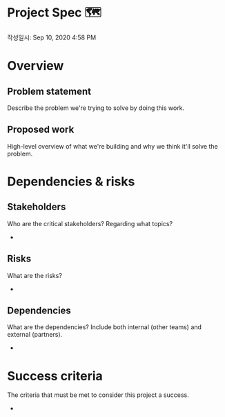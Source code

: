 # Project Spec 🗺

작성일시: Sep 10, 2020 4:58 PM

# Overview

## Problem statement

Describe the problem we're trying to solve by doing this work.

## Proposed work

High-level overview of what we're building and why we think it'll solve the problem.

# Dependencies & risks

## Stakeholders

Who are the critical stakeholders? Regarding what topics?

- 

## Risks

What are the risks?

- 

## Dependencies

What are the dependencies? Include both internal (other teams) and external (partners).

- 

# Success criteria

The criteria that must be met to consider this project a success. 

-
